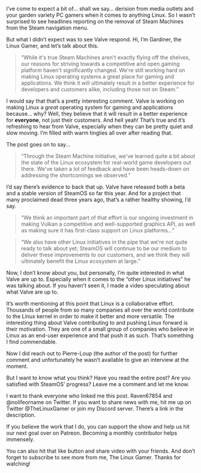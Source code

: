 I’ve come to expect a bit of… shall we say… derision from media outlets and your garden variety PC gamers when it comes to anything Linux. So I wasn’t surprised to see headlines reporting on the removal of Steam Machines from the Steam navigation menu. 

But what I didn’t expect was to see Valve respond. Hi, I’m Gardiner, the Linux Gamer, and let’s talk about this.

> “While it's true Steam Machines aren't exactly flying off the shelves, our reasons for striving towards a competitive and open gaming platform haven't significantly changed. We're still working hard on making Linux operating systems a great place for gaming and applications. We think it will ultimately result in a better experience for developers and customers alike, including those not on Steam.”

I would say that that’s a pretty interesting comment. Valve is working on making Linux a *great* operating system for gaming and applications because... why? Well, they believe that it will result in a better experience for **everyone**, not just their customers. And hell yeah! That’s true and it’s refreshing to hear from Valve, especially when they can be pretty quiet and slow moving. I’m filled with warm tinglies all over after reading that.

The post goes on to say… 

> “Through the Steam Machine initiative, we've learned quite a bit about the state of the Linux ecosystem for real-world game developers out there. We've taken a lot of feedback and have been heads-down on addressing the shortcomings we observed.”

I’d say there’s evidence to back that up. Valve have released both a beta and a stable version of SteamOS so far this year. And for a project that many proclaimed dead three years ago, that’s a rather healthy showing, I’d say.

> “We think an important part of that effort is our ongoing investment in making Vulkan a competitive and well-supported graphics API, as well as making sure it has first-class support on Linux platforms...”

> “We also have other Linux initiatives in the pipe that we're not quite ready to talk about yet; SteamOS will continue to be our medium to deliver these improvements to our customers, and we think they will ultimately benefit the Linux ecosystem at large.”

Now, I don’t know about you, but personally, I’m quite interested in what Valve are up to. Especially when it comes to the “other Linux initiatives” he was talking about. If you haven’t seen it, I made a video speculating about what Valve are up to.

It’s worth mentioning at this point that Linux is a collaborative effort. Thousands of people from so many companies all over the world contribute to the Linux kernel in order to make it better and more versatile. The interesting thing about Valve contributing to and pushing Linux forward is their motivation. They are one of a small group of companies who believe in Linux as an end-user experience and that push it as such. That’s something I find commendable.

Now I did reach out to Pierre-Loup (the author of the post) for further comment and unfortunately he wasn’t available to give an interview at the moment.

But I want to know what you think? Have you read the entire post? Are you satisfied with SteamOS’ progress? Leave me a comment and let me know. 

I want to thank everyone who linked me this post. Raven67854 and @nolifeorname on Twitter. If you want to share news with me, hit me up on Twitter @TheLinuxGamer or join my Discord server. There’s a link in the description.

If you believe the work that I do, you can support the show and help us hit our next goal over on Patreon. Becoming a monthly contributor helps immensely. 

You can also hit that like button and share video with your friends. And don’t forget to subscribe to see more from me, The Linux Gamer. Thanks for watching!
